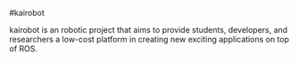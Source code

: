 #kairobot

kairobot is an robotic project that aims to provide students, developers, and researchers a low-cost platform in creating new exciting applications on top of ROS.

